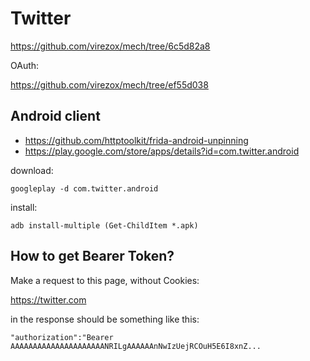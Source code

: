 # Twitter

https://github.com/virezox/mech/tree/6c5d82a8

OAuth:

https://github.com/virezox/mech/tree/ef55d038

## Android client

- https://github.com/httptoolkit/frida-android-unpinning
- https://play.google.com/store/apps/details?id=com.twitter.android

download:

~~~
googleplay -d com.twitter.android
~~~

install:

~~~
adb install-multiple (Get-ChildItem *.apk)
~~~

## How to get Bearer Token?

Make a request to this page, without Cookies:

https://twitter.com

in the response should be something like this:

~~~
"authorization":"Bearer AAAAAAAAAAAAAAAAAAAAANRILgAAAAAAnNwIzUejRCOuH5E6I8xnZ...
~~~
